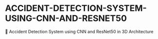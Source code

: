 # ACCIDENT-DETECTION-SYSTEM-USING-CNN-AND-RESNET50
🧠 Accident Detection System using CNN and ResNet50 in 3D Architecture
